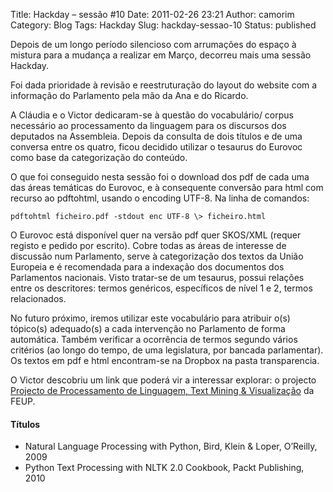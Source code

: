 Title: Hackday – sessão #10
Date: 2011-02-26 23:21
Author: camorim
Category: Blog
Tags: Hackday
Slug: hackday-sessao-10
Status: published

Depois de um longo período silencioso com arrumações do espaço à mistura para a mudança a realizar em Março, decorreu mais uma sessão Hackday.

Foi dada prioridade à revisão e reestruturação do layout do website com a informação do Parlamento pela mão da Ana e do Ricardo.

A Cláudia e o Victor dedicaram-se à questão do vocabulário/ corpus necessário ao processamento da linguagem para os discursos dos deputados na Assembleia. Depois da consulta de dois títulos e de uma conversa entre os quatro, ficou decidido utilizar o tesaurus do Eurovoc como base da categorização do conteúdo.

O que foi conseguido nesta sessão foi o download dos pdf de cada uma das áreas temáticas do Eurovoc, e à consequente conversão para html com recurso ao pdftohtml, usando o encoding UTF-8. Na linha de comandos:

```
pdftohtml ficheiro.pdf -stdout enc UTF-8 \> ficheiro.html
```

O Eurovoc está disponível quer na versão pdf quer SKOS/XML (requer registo e pedido por escrito). Cobre todas as áreas de interesse de discussão num Parlamento, serve à categorização dos textos da União Europeia e é recomendada para a indexação dos documentos dos Parlamentos nacionais. Visto tratar-se de um tesaurus, possui relações entre os descritores: termos genéricos, específicos de nível 1 e 2, termos relacionados.

No futuro próximo, iremos utilizar este vocabulário para atribuir o(s) tópico(s) adequado(s) a cada intervenção no Parlamento de forma automática. Também verificar a ocorrência de termos segundo vários critérios (ao longo do tempo, de uma legislatura, por bancada parlamentar). Os textos em pdf e html encontram-se na Dropbox na pasta transparencia.

O Victor descobriu um link que poderá vir a interessar explorar: o projecto [Projecto de Processamento de Linguagem, Text Mining & Visualização](http://pattie.fe.up.pt "Pattie, FEUP") da FEUP.

#### Títulos

-   Natural Language Processing with Python, Bird, Klein & Loper, O’Reilly, 2009
-   Python Text Processing with NLTK 2.0 Cookbook, Packt Publishing, 2010
